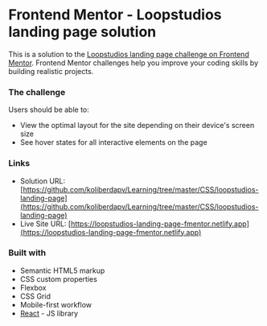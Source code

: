 # Frontend Mentor - Loopstudios landing page solution

This is a solution to the [Loopstudios landing page challenge on Frontend Mentor](https://www.frontendmentor.io/challenges/loopstudios-landing-page-N88J5Onjw). Frontend Mentor challenges help you improve your coding skills by building realistic projects.

### The challenge

Users should be able to:

- View the optimal layout for the site depending on their device's screen size
- See hover states for all interactive elements on the page

### Links

- Solution URL: [https://github.com/koliberdapv/Learning/tree/master/CSS/loopstudios-landing-page](https://github.com/koliberdapv/Learning/tree/master/CSS/loopstudios-landing-page)
- Live Site URL: [https://loopstudios-landing-page-fmentor.netlify.app](https://loopstudios-landing-page-fmentor.netlify.app)

### Built with

- Semantic HTML5 markup
- CSS custom properties
- Flexbox
- CSS Grid
- Mobile-first workflow
- [React](https://reactjs.org/) - JS library
